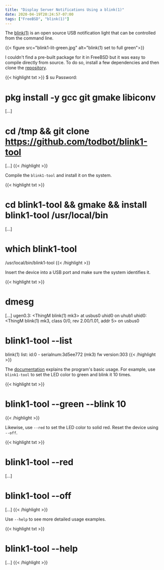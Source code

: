 ```yaml
---
title: "Display Server Notifications Using a blink(1)"
date: 2020-04-19T20:24:57-07:00
tags: ["FreeBSD", "blink(1)"]
---
```


The [blink(1)](https://blink1.thingm.com/) is an open source USB notification light that can be controlled from the command line.

<!--more-->

{{< figure src="blink1-lit-green.jpg" alt="blink(1) set to full green">}}

I couldn't find a pre-built package for it in FreeBSD but it was easy to compile directly from source.
To do so, install a few dependencies and then clone the [repository](https://github.com/todbot/blink1-tool).

{{< highlight txt >}}
$ su
Password:

# pkg install -y gcc git gmake libiconv
[...]

# cd /tmp && git clone https://github.com/todbot/blink1-tool
[...]
{{< /highlight >}}

Compile	the	`blink1-tool` and install it on the system.

{{< highlight txt >}}
# cd blink1-tool && gmake && install blink1-tool /usr/local/bin
[...]

# which blink1-tool
/usr/local/bin/blink1-tool
{{< /highlight >}}

Insert the device into a USB port and make sure the system identifies it.

{{< highlight txt >}}
# dmesg
[...]
ugen0.3: <ThingM blink(1) mk3> at usbus0
uhid0 on uhub1
uhid0: <ThingM blink(1) mk3, class 0/0, rev 2.00/1.01, addr 5> on usbus0

# blink1-tool --list
blink(1) list:
id:0 - serialnum:3d5ee772 (mk3) fw version:303
{{< /highlight >}}

The [documentation](https://github.com/todbot/blink1/blob/master/docs/blink1-tool-tips.md) explains the program's basic usage.
For example, use `blink1-tool` to set the LED color to green and blink it 10 times.

{{< highlight txt >}}
# blink1-tool --green --blink 10
{{< /highlight >}}

Likewise, use `--red` to set the LED color to solid red. Reset the device using `--off`.

{{< highlight txt >}}
# blink1-tool --red
[...]

# blink1-tool --off
[...]
{{< /highlight >}}

Use `--help` to see more detailed usage examples.

{{< highlight txt >}}
# blink1-tool --help
[...]
{{< /highlight >}}
